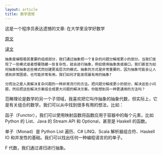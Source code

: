 ```yaml
---
layout: article
title: 数学遗憾
---
```


这是一个程序员表达遗憾的文章: 在大学里没学好数学

[原文](https://awalterschulze.github.io/blog/post/neglecting-math-at-university/)

[译文](https://www.infoq.cn/article/8aXKHJ23P1lBbLbuA7Zv)


```
抽象是编程极其重要的组成部分，我们通过抽象把一个复杂的问题分解成更小的部分。当我们发现了一些模式或者想要隐藏一些复杂性，就会进行抽象，例如使用抽象类或接口。我们甚至为如何抽象和抽象这些模式而创建更高层次的模式。抽象的方式是非常重要的，因为抽象可能会让人感到非常困惑，也可能非常有用。我们如何才能发现最有用的抽象?
```

```
分而治之是人类解决复杂问题的一种非常流行的方法。把问题分解成更小的部分，解决这些小问题，然后把这些解决方案组合成更大问题的解决方案。你能想到另一种更通用的方法吗？
```


范畴理论是数学的另一个子领域，我喜欢把它叫作抽象的抽象代数，但实际上，它是有关组合的数学。我们可以从中找到很多有用的想法，比如：

函子（Functor），我们可以使用映射函数将函数应用于容器中的每个元素，比如 Python 的 List、Java 的 Stream API 和 Optional，甚至是 Haskell 的函数。

单子（Monad）是 Python List 遍历、C# LINQ、Scala 解析器组合符、Haskell IO 和并发性的基础。我们可以找出任何一种编程语言的的单子。

F 代数，我们通过递归进行抽象。



